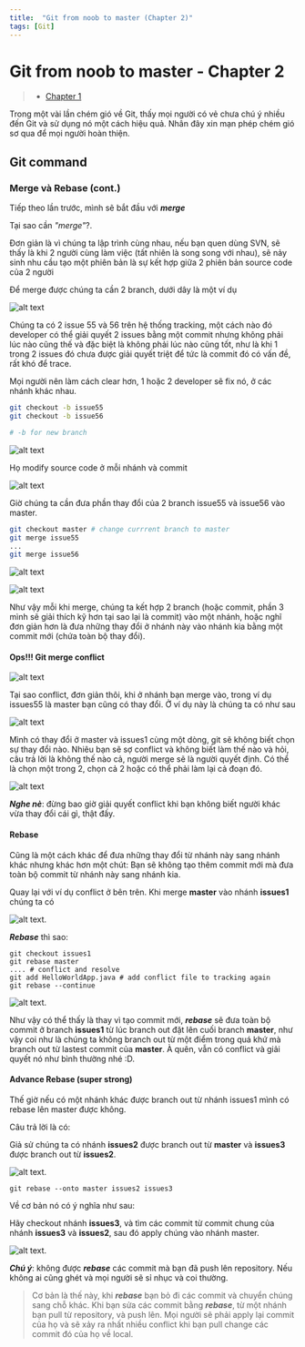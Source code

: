 ```yaml
---
title:  "Git from noob to master (Chapter 2)"
tags: [Git]
---
```


Git from noob to master - Chapter 2
====
> * [Chapter 1](gitfromnoobtomaster.html)

Trong một vài lần chém gió về Git, thấy mọi người có vẻ chưa chú ý nhiều đến Git và sử dụng nó một cách hiệu quả.
Nhân đây xin mạn phép chém gió sơ qua để mọi người hoàn thiện.

Git command
------

### Merge và Rebase (cont.)
Tiếp theo lần trước, mình sẽ bắt đầu với ***merge***

Tại sao cần *"merge"*?.

Đơn giản là vì chúng ta lập trình cùng nhau, nếu bạn quen dùng SVN, sẽ thấy là khi 2 người cùng làm việc (tất nhiên là song song với nhau), sẽ nảy sinh nhu cầu tạo một phiên bản là sự kết hợp giữa 2 phiên bản source code của 2 người

Để merge được chúng ta cần 2 branch, dưới dây là một ví dụ

![alt text](../assets/img/git_branch_1.png)

Chúng ta có 2 issue 55 và 56 trên hệ thống tracking, một cách nào đó developer có thể giải quyết 2 issues bằng một commit nhưng không phải lúc nào cũng thế và đặc biệt là không phải lúc nào cũng tốt, như là khi 1 trong 2 issues đó chưa được giải quyết triệt để tức là commit đó có vấn đề, rất khó để trace.

Mọi người nên làm cách clear hơn, 1 hoặc 2 developer sẽ fix nó, ở các nhánh khác nhau.

```bash
git checkout -b issue55
git checkout -b issue56

# -b for new branch
```

![alt text](../assets/img/git_branch_2.png)

Họ modify source code ở mỗi nhánh và commit

![alt text](../assets/img/git_branch_3.png)

Giờ chúng ta cần đưa phần thay đổi của 2 branch issue55 và issue56 vào master.

```bash
git checkout master # change currrent branch to master
git merge issue55
...
git merge issue56
```

![alt text](../assets/img/git_branch_4.png)

![alt text](../assets/img/git_branch_5.png)

Như vậy mỗi khi merge, chúng ta kết hợp 2 branch (hoặc commit, phần 3 mình sẽ giải thích kỹ hơn tại sao lại là commit) vào một nhánh, hoặc nghĩ đơn giản hơn là đưa những thay đổi ở nhánh này vào nhánh kia bằng một commit mới (chứa toàn bộ thay đổi).

#### Ops!!! Git merge conflict

![alt text](../assets/img/git_conflict_1.png)

Tại sao conflict, đơn giản thôi, khi ở nhánh bạn merge vào, trong ví dụ issues55 là master bạn cũng có thay đổi. Ở ví dụ này là chúng ta có như sau

![alt text](../assets/img/git_conflict_3.png)

Mình có thay đổi ở master và issues1 cùng một dòng, git sẽ không biết chọn sự thay đổi nào. Nhiêu bạn sẽ sợ conflict và không biết làm thế nào và hỏi, câu trả lời là không thế nào cả, người merge sẽ là người quyết định. Có thể là chọn một trong 2, chọn cả 2 hoặc có thể phải làm lại cả đoạn đó.

![alt text](../assets/img/git_conflict_2.png)

***Nghe nè***: đừng bao giờ giải quyết conflict khi bạn không biết người khác vừa thay đổi cái gì, thật đấy.

#### Rebase

Cũng là một cách khác để đưa những thay đổi từ nhánh này sang nhánh khác nhưng khác hơn một chút: Bạn sẽ không tạo thêm commit mới mà đưa toàn bộ commit từ nhánh này sang nhánh kia.

Quay lại với ví dụ conflict ở bên trên. Khi merge **master** vào nhánh **issues1** chúng ta có

![alt text](../assets/img/git_rebase_1.png).

***Rebase*** thì sao:

```
git checkout issues1
git rebase master
.... # conflict and resolve
git add HelloWorldApp.java # add conflict file to tracking again
git rebase --continue
```

![alt text](../assets/img/git_rebase_2.png).

Như vậy có thể thấy là thay vì tạo commit mới, ***rebase*** sẽ đưa toàn bộ commit ở branch **issues1** từ lúc branch out đặt lên cuối branch **master**, như vậy coi như là chúng ta không branch out từ một điểm trong quá khứ mà branch out từ lastest commit của **master**. À quên, vẫn có conflict và giải quyết nó như bình thường nhé :D.

#### Advance Rebase (super strong)

Thế giờ nếu có một nhánh khác được branch out từ nhánh issues1 mình có rebase lên master được không.

Câu trả lời là có:

Giả sử chúng ta có nhánh **issues2** được branch out từ **master** và **issues3** được branch out từ **issues2**.

![alt text](../assets/img/git_rebase_3.png).

```
git rebase --onto master issues2 issues3
```
Về cơ bản nó có ý nghĩa như sau:

Hãy checkout nhánh **issues3**, và tìm các commit từ commit chung của nhánh **issues3** và **issues2**, sau đó apply chúng vào nhánh master.

![alt text](../assets/img/git_rebase_4.png).

***Chú ý***: không được ***rebase*** các commit mà bạn đã push lên repository. Nếu không ai cũng ghét và mọi người sẽ sỉ nhục và coi thường.

> Cơ bản là thế này, khi ***rebase*** bạn bỏ đi các commit và chuyển chúng sang chỗ khác. Khi bạn sửa các commit bằng ***rebase***, từ một nhánh bạn pull từ repository, và push lên. Mọi người sẽ phải apply lại commit của họ và sẽ xảy ra nhất nhiều conflict khi bạn pull change các commit đó của họ về local.
